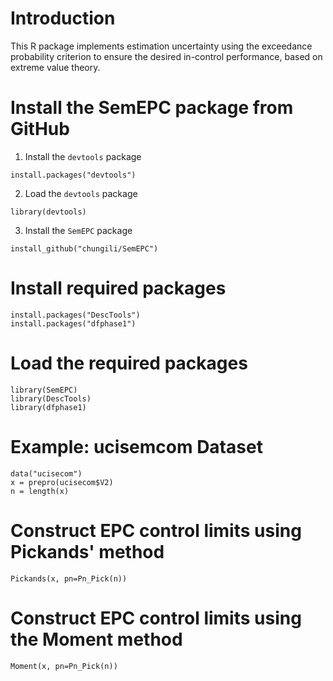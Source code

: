 # Introduction  
This R package implements estimation uncertainty using the exceedance probability criterion to ensure the desired in-control performance, based on extreme value theory.

# Install the SemEPC package from GitHub
1. Install the `devtools` package
```{r}
install.packages("devtools")
```
2. Load the `devtools` package
```{r}
library(devtools)
```
3. Install the `SemEPC` package
```{r}
install_github("chungili/SemEPC")
```
# Install required packages 
```{r}
install.packages("DescTools")
install.packages("dfphase1")
```

# Load the required packages
```{r}
library(SemEPC)
library(DescTools)
library(dfphase1)
```

# Example: ucisemcom Dataset
```{r}
data("ucisecom")
x = prepro(ucisecom$V2)
n = length(x)
```

# Construct EPC control limits using Pickands' method
```{r}
Pickands(x, pn=Pn_Pick(n))
```

# Construct EPC control limits using the Moment method
```{r}
Moment(x, pn=Pn_Pick(n))
```
